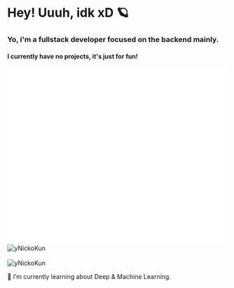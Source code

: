 <h1>Hey! Uuuh, idk xD 🪐</h1>
<h3>Yo, i'm a fullstack developer focused on the backend mainly.</h3>

<h4>I currently have no projects, it's just for fun!</h4>
		<img src="a.svg" width="800" height="400">
<br/>
<a>
<img src="https://github-readme-stats.vercel.app/api?username=yNickoKun&show_icons=true&theme=material-palenight&count_private=true" alt="yNickoKun" />
</a>
<br/>

<br/>
<a>
<img src="https://github-readme-stats.vercel.app/api/top-langs/?username=yNickoKun&layout=compact&theme=material-palenight" alt="yNickoKun" />
</a>
<br/>

🌱 I’m currently learning about Deep & Machine Learning.

